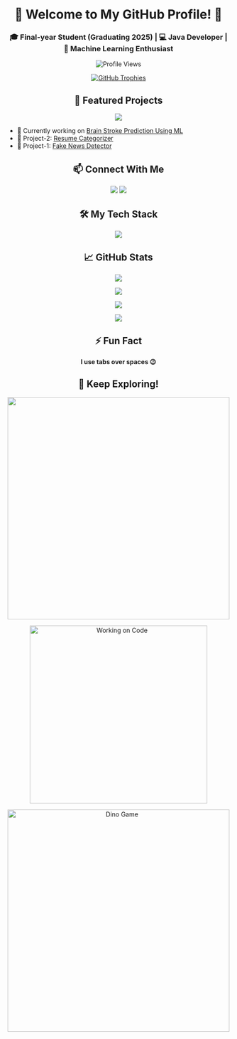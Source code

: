 <h1 align="center">🚀 Welcome to My GitHub Profile! 🚀</h1>
<h3 align="center">🎓 Final-year Student (Graduating 2025) | 💻 Java Developer | 🤖 Machine Learning Enthusiast</h3>

<p align="center">
  <img src="https://komarev.com/ghpvc/?username=ayushranjanbvcoe&label=Profile%20views&color=0e75b6&style=flat" alt="Profile Views" />
</p>

<p align="center">
  <a href="https://github.com/ryo-ma/github-profile-trophy">
    <img src="https://github-profile-trophy.vercel.app/?username=ayushranjanbvcoe&theme=onedark&no-frame=true&margin-w=5" alt="GitHub Trophies" />
  </a>
</p>

<h2 align="center">🌟 Featured Projects</h2>
<div align="center">
  <img src="https://readme-typing-svg.herokuapp.com?color=F7DC6F&size=22&center=true&vCenter=true&width=600&lines=Brain+Stroke+Prediction+Using+ML;Resume+Categorizer;Fake+News+Detection+Using+ML" />
</div>

<ul>
  <li>🔭 Currently working on <a href="https://github.com/ayushranjanbvcoe/Brain-Stroke-Prediction-Using-ML">Brain Stroke Prediction Using ML</a></li>
  <li>👯 Project-2: <a href="https://github.com/ayushranjanbvcoe/Resume-Categorization-Application-Using-Machine-Learning-">Resume Categorizer</a></li>
  <li>🤝 Project-1: <a href="https://github.com/ayushranjanbvcoe/FakeNewsDetection_UsingML">Fake News Detector</a></li>
</ul>

<h2 align="center">📫 Connect With Me</h2>
<p align="center">
  <a href="https://linkedin.com/in/ayush-ranjan-85939a195" target="blank"><img src="https://img.shields.io/badge/LinkedIn-Ayush_Ranjan-blue?style=for-the-badge&logo=linkedin" /></a>
  <a href="mailto:ayushranjanofficial02@gmail.com" target="blank"><img src="https://img.shields.io/badge/Email-ayushranjanofficial02@gmail.com-red?style=for-the-badge&logo=gmail" /></a>
</p>

<h2 align="center">🛠️ My Tech Stack</h2>
<p align="center">
  <img src="https://skillicons.dev/icons?i=java,python,mysql,html,css,pandas,postgres" />
</p>

<h2 align="center">📈 GitHub Stats</h2>
<p align="center">
  <img src="https://github-readme-streak-stats.herokuapp.com/?user=ayushranjanbvcoe&theme=tokyonight&animation=fadeIn" />
</p>

<p align="center">
  <img src="https://github-readme-stats.vercel.app/api?username=ayushranjanbvcoe&show_icons=true&theme=react&animate=true" />
</p>

<p align="center">
  <img src="https://github-readme-stats.vercel.app/api/top-langs/?username=ayushranjanbvcoe&layout=compact&theme=react" />
</p>

<p align="center">
  <img src="https://github.com/ashutosh00710/github-readme-activity-graph/blob/main/graph.png?raw=true" />
</p>

<h2 align="center">⚡ Fun Fact</h2>
<p align="center"><b>I use tabs over spaces 😉</b></p>

<h2 align="center">🌠 Keep Exploring!</h2>
<p align="center">
  <img src="https://media.giphy.com/media/QTfX9Ejfra3ZmNxh6B/giphy.gif" width="500" />
</p>

<!-- Additional High Complexity Animations -->
<p align="center">
  <img src="https://github.com/Ashutosh00710/github-readme-animations/blob/main/working.gif?raw=true" width="400" alt="Working on Code" />
</p>

<p align="center">
  <img src="https://github.com/saadeghi/saadeghi/blob/main/dino.gif?raw=true" width="500" alt="Dino Game" />
</p>

